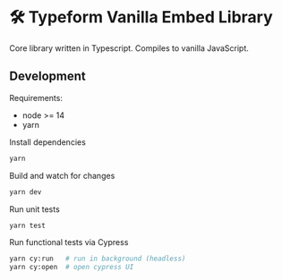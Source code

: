 # 🛠 Typeform Vanilla Embed Library

Core library written in Typescript. Compiles to vanilla JavaScript.

## Development

Requirements:

- node >= 14
- yarn

Install dependencies

```bash
yarn
```

Build and watch for changes

```bash
yarn dev
```

Run unit tests

```bash
yarn test
```

Run functional tests via Cypress

```bash
yarn cy:run   # run in background (headless)
yarn cy:open  # open cypress UI
```
